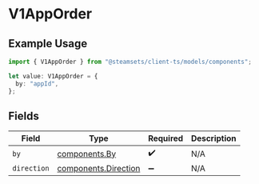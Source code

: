# V1AppOrder

## Example Usage

```typescript
import { V1AppOrder } from "@steamsets/client-ts/models/components";

let value: V1AppOrder = {
  by: "appId",
};
```

## Fields

| Field                                                        | Type                                                         | Required                                                     | Description                                                  |
| ------------------------------------------------------------ | ------------------------------------------------------------ | ------------------------------------------------------------ | ------------------------------------------------------------ |
| `by`                                                         | [components.By](../../models/components/by.md)               | :heavy_check_mark:                                           | N/A                                                          |
| `direction`                                                  | [components.Direction](../../models/components/direction.md) | :heavy_minus_sign:                                           | N/A                                                          |